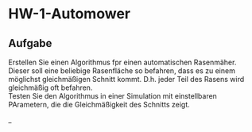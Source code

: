 # HW-1-Automower

## Aufgabe

Erstellen Sie einen Algorithmus fpr einen automatischen Rasenmäher. Dieser soll eine beliebige Rasenfläche so befahren, dass es zu einem möglichst gleichmäßigen Schnitt kommt. D.h. jeder Teil des Rasens wird gleichmäßig oft befahren.  
Testen Sie den Algorithmus in einer Simulation mit einstellbaren PArametern, die die Gleichmäßigkeit des Schnitts zeigt.

_